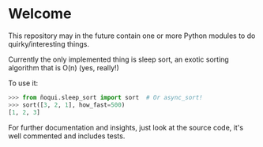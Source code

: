 # Welcome

This repository may in the future contain one or more Python modules to do 
quirky/interesting things.

Currently the only implemented thing is sleep sort, an exotic sorting
algorithm that is O(n) (yes, really!)

To use it:

```python
>>> from ñoqui.sleep_sort import sort  # Or async_sort!
>>> sort([3, 2, 1], how_fast=500)
[1, 2, 3]
```

For further documentation and insights, just look at the source code,
it's well commented and includes tests.

